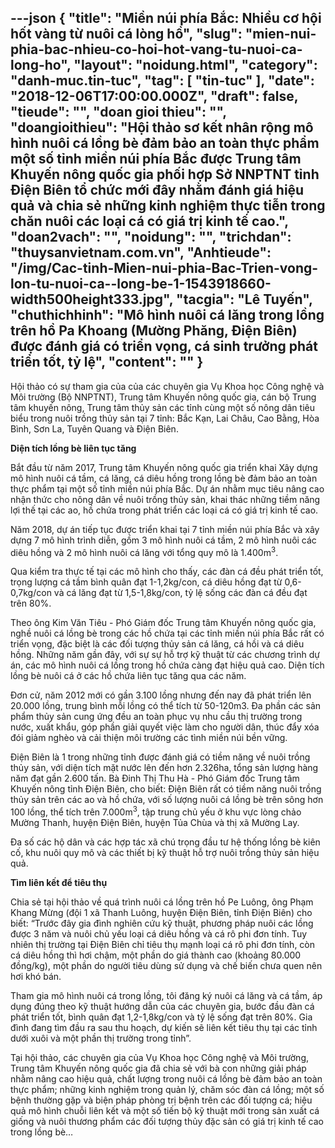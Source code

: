 ---json
{
    "title": "Miền núi phía Bắc: Nhiều cơ hội hốt vàng từ nuôi cá lòng hồ",
    "slug": "mien-nui-phia-bac-nhieu-co-hoi-hot-vang-tu-nuoi-ca-long-ho",
    "layout": "noidung.html",
    "category": "danh-muc.tin-tuc",
    "tag": [
        "tin-tuc"
    ],
    "date": "2018-12-06T17:00:00.000Z",
    "draft": false,
    "tieude": "",
    "doan gioi thieu": "",
    "doangioithieu": "Hội thảo sơ kết nhân rộng mô hình nuôi cá lồng bè đảm bảo an toàn thực phẩm một số tỉnh miền núi phía Bắc được Trung tâm Khuyến nông quốc gia phối hợp Sở NNPTNT tỉnh Điện Biên tổ chức mới đây nhằm đánh giá hiệu quả và chia sẻ những kinh nghiệm thực tiễn trong chăn nuôi các loại cá có giá trị kinh tế cao.",
    "doan2vach": "",
    "noidung": "",
    "trichdan": "thuysanvietnam.com.vn",
    "Anhtieude": "/img/Cac-tinh-Mien-nui-phia-Bac-Trien-vong-lon-tu-nuoi-ca--long-be-1-1543918660-width500height333.jpg",
    "tacgia": "Lê Tuyến",
    "chuthichhinh": "Mô hình nuôi cá lăng trong lồng trên hồ Pa Khoang (Mường Phăng, Điện Biên) được đánh giá có triển vọng, cá sinh trưởng phát triển tốt, tỷ lệ",
    "__content__": ""
}
---
<p>Hội thảo c&oacute; sự tham gia của của c&aacute;c chuy&ecirc;n gia Vụ Khoa học C&ocirc;ng nghệ v&agrave; M&ocirc;i trường (Bộ NNPTNT), Trung t&acirc;m Khuyến n&ocirc;ng quốc gia, c&aacute;n bộ Trung t&acirc;m khuyến n&ocirc;ng, Trung t&acirc;m thủy sản c&aacute;c tỉnh c&ugrave;ng một số n&ocirc;ng d&acirc;n ti&ecirc;u biểu trong nu&ocirc;i trồng thủy sản tại 7 tỉnh: Bắc Kạn, Lai Ch&acirc;u, Cao Bằng, H&ograve;a B&igrave;nh, Sơn La, Tuy&ecirc;n Quang v&agrave; Điện Bi&ecirc;n.</p>

<p><strong>Diện t&iacute;ch lồng b&egrave; li&ecirc;n tục tăng</strong></p>

<p>Bắt đầu từ năm 2017, Trung t&acirc;m Khuyến n&ocirc;ng quốc gia triển khai X&acirc;y dựng m&ocirc; h&igrave;nh nu&ocirc;i c&aacute; tầm, c&aacute; lăng, c&aacute; di&ecirc;u hồng trong lồng b&egrave; đảm bảo an to&agrave;n thực phẩm tại một số tỉnh miền n&uacute;i ph&iacute;a Bắc. Dự &aacute;n nhằm mục ti&ecirc;u n&acirc;ng cao nhận thức cho n&ocirc;ng d&acirc;n về nu&ocirc;i trồng thủy sản, khai th&aacute;c những tiềm năng lợi thế tại c&aacute;c ao, hồ chứa trong ph&aacute;t triển c&aacute;c loại c&aacute; c&oacute; gi&aacute; trị kinh tế cao.</p>

<p>Năm 2018, dự &aacute;n tiếp tục được triển khai tại 7 tỉnh miền n&uacute;i ph&iacute;a Bắc v&agrave; x&acirc;y dựng 7 m&ocirc; h&igrave;nh tr&igrave;nh diễn, gồm 3 m&ocirc; h&igrave;nh nu&ocirc;i c&aacute; tầm, 2 m&ocirc; h&igrave;nh nu&ocirc;i c&aacute;c di&ecirc;u hồng v&agrave; 2 m&ocirc; h&igrave;nh nu&ocirc;i c&aacute; lăng với tổng quy m&ocirc; l&agrave; 1.400m<sup>3</sup>.</p>

<p>Qua kiểm tra thực tế tại c&aacute;c m&ocirc; h&igrave;nh cho thấy, c&aacute;c đ&agrave;n c&aacute; đều ph&aacute;t triển tốt, trọng lượng c&aacute; tầm b&igrave;nh qu&acirc;n đạt 1-1,2kg/con, c&aacute; di&ecirc;u hồng đạt từ 0,6-0,7kg/con v&agrave; c&aacute; lăng đạt từ 1,5-1,8kg/con, tỷ lệ sống c&aacute;c đ&agrave;n c&aacute; đều đạt tr&ecirc;n 80%.</p>

<p>Theo &ocirc;ng Kim Văn Ti&ecirc;u - Ph&oacute; Gi&aacute;m đốc Trung t&acirc;m Khuyến n&ocirc;ng quốc gia, nghề nu&ocirc;i c&aacute; lồng b&egrave; trong c&aacute;c hồ chứa tại c&aacute;c tỉnh miền n&uacute;i ph&iacute;a Bắc rất c&oacute; triển vọng, đặc biệt l&agrave; c&aacute;c đối tượng thủy sản c&aacute; lăng, c&aacute; hồi v&agrave; c&aacute; di&ecirc;u hồng. Những năm gần đ&acirc;y, với sự sự hỗ trợ kỹ thuật từ c&aacute;c chương tr&igrave;nh dự &aacute;n, c&aacute;c m&ocirc; h&igrave;nh nu&ocirc;i c&aacute; lồng trong hồ chứa c&agrave;ng đạt hiệu quả cao. Diện t&iacute;ch lồng b&egrave; nu&ocirc;i c&aacute; ở c&aacute;c hồ chứa li&ecirc;n tục tăng qua c&aacute;c năm.</p>

<p>Đơn cử, năm 2012 mới c&oacute; gần 3.100 lồng nhưng đến nay đ&atilde; ph&aacute;t triển l&ecirc;n 20.000 lồng, trung b&igrave;nh mỗi lồng c&oacute; thể t&iacute;ch từ 50-120m3. Đa phần c&aacute;c sản phẩm thủy sản cung ứng đều an to&agrave;n phục vụ nhu cầu thị trường trong nước, xuất khẩu, g&oacute;p phần giải quyết việc l&agrave;m cho người d&acirc;n, th&uacute;c đẩy x&oacute;a đ&oacute;i giảm ngh&egrave;o v&agrave; cải thiện m&ocirc;i trường c&aacute;c t&igrave;nh miền n&uacute;i bền vững.</p>

<p>Điện Bi&ecirc;n l&agrave; 1 trong những tỉnh được đ&aacute;nh gi&aacute; c&oacute; tiềm năng về nu&ocirc;i trồng thủy sản, với diện t&iacute;ch mặt nước l&ecirc;n đến hơn 2.326ha, tổng sản lượng h&agrave;ng năm đạt gần 2.600 tấn. B&agrave; Đinh Thị Thu H&agrave; - Ph&oacute; Gi&aacute;m đốc Trung t&acirc;m Khuyến n&ocirc;ng tỉnh Điện Bi&ecirc;n, cho biết: Điện Bi&ecirc;n rất c&oacute; tiềm năng nu&ocirc;i trồng thủy sản tr&ecirc;n c&aacute;c ao v&agrave; hồ chứa, với số lượng nu&ocirc;i c&aacute; lồng b&egrave; tr&ecirc;n s&ocirc;ng hơn 100 lồng, thể t&iacute;ch tr&ecirc;n 7.000m<sup>3</sup>, tập trung chủ yếu ở khu vực l&ograve;ng chảo Mường Thanh, huyện Điện Bi&ecirc;n, huyện Tủa Ch&ugrave;a v&agrave; thị x&atilde; Mường Lay.</p>

<p>Đa số c&aacute;c hộ d&acirc;n v&agrave; c&aacute;c hợp t&aacute;c x&atilde; ch&uacute; trọng đầu tư hệ thống lồng b&egrave; ki&ecirc;n cố, khu nu&ocirc;i quy m&ocirc; v&agrave; c&aacute;c thiết bị kỹ thuật hỗ trợ nu&ocirc;i trồng thủy sản hiệu quả.</p>

<p><strong>T&igrave;m li&ecirc;n kết để ti&ecirc;u thụ</strong></p>

<p>Chia sẻ tại hội thảo về qu&aacute; tr&igrave;nh nu&ocirc;i c&aacute; lồng tr&ecirc;n hồ Pe Lu&ocirc;ng, &ocirc;ng Phạm Khang Mừng (đội 1 x&atilde; Thanh Lu&ocirc;ng, huyện Điện Bi&ecirc;n, tỉnh Điện Bi&ecirc;n) cho biết: &ldquo;Trước đ&acirc;y gia đ&igrave;nh nghi&ecirc;n cứu kỹ thuật, phương ph&aacute;p nu&ocirc;i c&aacute;c lồng được 3 năm v&agrave; nu&ocirc;i chủ yếu loại c&aacute; di&ecirc;u hồng v&agrave; c&aacute; r&ocirc; phi đơn t&iacute;nh. Tuy nhi&ecirc;n thị trường tại Điện Bi&ecirc;n chỉ ti&ecirc;u thụ mạnh loại c&aacute; r&ocirc; phi đơn t&iacute;nh, c&ograve;n c&aacute; di&ecirc;u hồng th&igrave; hơi chậm, một phần do gi&aacute; th&agrave;nh cao (khoảng 80.000 đồng/kg), một phần do người ti&ecirc;u d&ugrave;ng sử dụng v&agrave; chế biến chưa quen n&ecirc;n hơi kh&oacute; b&aacute;n.</p>

<p>Tham gia m&ocirc; h&igrave;nh nu&ocirc;i c&aacute; trong lồng, t&ocirc;i đăng k&yacute; nu&ocirc;i c&aacute; lăng v&agrave; c&aacute; tầm, &aacute;p dụng đ&uacute;ng theo kỹ thuật hướng dẫn của c&aacute;c chuy&ecirc;n gia, bước đầu đ&agrave;n c&aacute; ph&aacute;t triển tốt, b&igrave;nh qu&acirc;n đạt 1,2-1,8kg/con v&agrave; tỷ lệ sống đạt tr&ecirc;n 80%. Gia đ&igrave;nh đang t&igrave;m đầu ra sau thu hoạch, dự kiến sẽ li&ecirc;n kết ti&ecirc;u thụ tại c&aacute;c tỉnh dưới xu&ocirc;i v&agrave; một phần thị trường trong tỉnh&rdquo;.</p>

<p>Tại hội thảo, c&aacute;c chuy&ecirc;n gia của Vụ Khoa học C&ocirc;ng nghệ v&agrave; M&ocirc;i trường, Trung t&acirc;m Khuyến n&ocirc;ng quốc gia đ&atilde; chia sẻ với b&agrave; con những giải ph&aacute;p nhằm n&acirc;ng cao hiệu quả, chất lượng trong nu&ocirc;i c&aacute; lồng b&egrave; đảm bảo an to&agrave;n thực phẩm; những kinh nghiệm trong quản l&yacute;, chăm s&oacute;c đ&agrave;n c&aacute; lồng; một số bệnh thường gặp v&agrave; biện ph&aacute;p ph&ograve;ng trị bệnh tr&ecirc;n c&aacute;c đối tượng c&aacute;; hiệu quả m&ocirc; h&igrave;nh chuỗi li&ecirc;n kết v&agrave; một số tiến bộ kỹ thuật mới trong sản xuất c&aacute; giống v&agrave; nu&ocirc;i thương phẩm c&aacute;c đối tượng thủy đặc sản c&oacute; gi&aacute; trị kinh tế cao trong lồng b&egrave;&hellip;</p>

